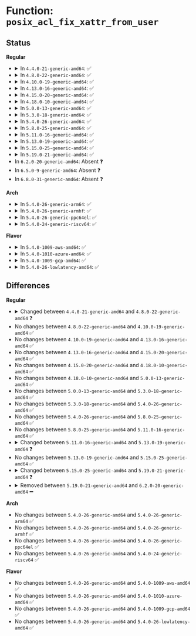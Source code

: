 # Function: <code>posix_acl_fix_xattr_from_user</code>

## Status
<b>Regular</b>
<ul>
<li>
<details>
<summary>In <code>4.4.0-21-generic-amd64</code>: ✅</summary>

```c
int posix_acl_fix_xattr_from_user(struct user_namespace * target_ns, void * value, size_t size)
```

```json
{
  "name": "posix_acl_fix_xattr_from_user",
  "collision_type": "Unique Global",
  "inline_type": "No",
  "funcs": [
    {
      "addr": 18446744071581395232,
      "name": "posix_acl_fix_xattr_from_user",
      "external": true,
      "loc": "fs/posix_acl.c:652",
      "file": "fs/posix_acl.c",
      "inline": "seen, unknown",
      "caller_inline": [],
      "caller_func": [
        "fs/xattr.c:setxattr"
      ]
    }
  ],
  "symbols": [
    {
      "addr": 18446744071581395232,
      "name": "posix_acl_fix_xattr_from_user",
      "section": ".text",
      "bind": "STB_GLOBAL",
      "size": 56
    }
  ]
}
```
</details>
</li>
<li>
<details>
<summary>In <code>4.8.0-22-generic-amd64</code>: ✅</summary>

```c
void posix_acl_fix_xattr_from_user(void * value, size_t size)
```

```json
{
  "name": "posix_acl_fix_xattr_from_user",
  "collision_type": "Unique Global",
  "inline_type": "No",
  "funcs": [
    {
      "addr": 18446744071581573248,
      "name": "posix_acl_fix_xattr_from_user",
      "external": true,
      "loc": "fs/posix_acl.c:685",
      "file": "fs/posix_acl.c",
      "inline": "seen, unknown",
      "caller_inline": [],
      "caller_func": [
        "fs/xattr.c:setxattr"
      ]
    }
  ],
  "symbols": [
    {
      "addr": 18446744071581573248,
      "name": "posix_acl_fix_xattr_from_user",
      "section": ".text",
      "bind": "STB_GLOBAL",
      "size": 52
    }
  ]
}
```
</details>
</li>
<li>
<details>
<summary>In <code>4.10.0-19-generic-amd64</code>: ✅</summary>

```c
void posix_acl_fix_xattr_from_user(void * value, size_t size)
```

```json
{
  "name": "posix_acl_fix_xattr_from_user",
  "collision_type": "Unique Global",
  "inline_type": "No",
  "funcs": [
    {
      "addr": 18446744071581658016,
      "name": "posix_acl_fix_xattr_from_user",
      "external": true,
      "loc": "fs/posix_acl.c:717",
      "file": "fs/posix_acl.c",
      "inline": "seen, unknown",
      "caller_inline": [],
      "caller_func": [
        "fs/xattr.c:setxattr"
      ]
    }
  ],
  "symbols": [
    {
      "addr": 18446744071581658016,
      "name": "posix_acl_fix_xattr_from_user",
      "section": ".text",
      "bind": "STB_GLOBAL",
      "size": 52
    }
  ]
}
```
</details>
</li>
<li>
<details>
<summary>In <code>4.13.0-16-generic-amd64</code>: ✅</summary>

```c
void posix_acl_fix_xattr_from_user(void * value, size_t size)
```

```json
{
  "name": "posix_acl_fix_xattr_from_user",
  "collision_type": "Unique Global",
  "inline_type": "No",
  "funcs": [
    {
      "addr": 18446744071581712320,
      "name": "posix_acl_fix_xattr_from_user",
      "external": true,
      "loc": "fs/posix_acl.c:704",
      "file": "fs/posix_acl.c",
      "inline": "seen, unknown",
      "caller_inline": [],
      "caller_func": [
        "fs/xattr.c:setxattr"
      ]
    }
  ],
  "symbols": [
    {
      "addr": 18446744071581712320,
      "name": "posix_acl_fix_xattr_from_user",
      "section": ".text",
      "bind": "STB_GLOBAL",
      "size": 63
    }
  ]
}
```
</details>
</li>
<li>
<details>
<summary>In <code>4.15.0-20-generic-amd64</code>: ✅</summary>

```c
void posix_acl_fix_xattr_from_user(void * value, size_t size)
```

```json
{
  "name": "posix_acl_fix_xattr_from_user",
  "collision_type": "Unique Global",
  "inline_type": "No",
  "funcs": [
    {
      "addr": 18446744071581857984,
      "name": "posix_acl_fix_xattr_from_user",
      "external": true,
      "loc": "fs/posix_acl.c:704",
      "file": "fs/posix_acl.c",
      "inline": "seen, unknown",
      "caller_inline": [],
      "caller_func": [
        "fs/xattr.c:setxattr"
      ]
    }
  ],
  "symbols": [
    {
      "addr": 18446744071581857984,
      "name": "posix_acl_fix_xattr_from_user",
      "section": ".text",
      "bind": "STB_GLOBAL",
      "size": 61
    }
  ]
}
```
</details>
</li>
<li>
<details>
<summary>In <code>4.18.0-10-generic-amd64</code>: ✅</summary>

```c
void posix_acl_fix_xattr_from_user(void * value, size_t size)
```

```json
{
  "name": "posix_acl_fix_xattr_from_user",
  "collision_type": "Unique Global",
  "inline_type": "No",
  "funcs": [
    {
      "addr": 18446744071582038768,
      "name": "posix_acl_fix_xattr_from_user",
      "external": true,
      "loc": "fs/posix_acl.c:704",
      "file": "fs/posix_acl.c",
      "inline": "seen, unknown",
      "caller_inline": [],
      "caller_func": [
        "fs/xattr.c:setxattr"
      ]
    }
  ],
  "symbols": [
    {
      "addr": 18446744071582038768,
      "name": "posix_acl_fix_xattr_from_user",
      "section": ".text",
      "bind": "STB_GLOBAL",
      "size": 61
    }
  ]
}
```
</details>
</li>
<li>
<details>
<summary>In <code>5.0.0-13-generic-amd64</code>: ✅</summary>

```c
void posix_acl_fix_xattr_from_user(void * value, size_t size)
```

```json
{
  "name": "posix_acl_fix_xattr_from_user",
  "collision_type": "Unique Global",
  "inline_type": "No",
  "funcs": [
    {
      "addr": 18446744071582126928,
      "name": "posix_acl_fix_xattr_from_user",
      "external": true,
      "loc": "fs/posix_acl.c:704",
      "file": "fs/posix_acl.c",
      "inline": "seen, unknown",
      "caller_inline": [],
      "caller_func": [
        "fs/xattr.c:setxattr"
      ]
    }
  ],
  "symbols": [
    {
      "addr": 18446744071582126928,
      "name": "posix_acl_fix_xattr_from_user",
      "section": ".text",
      "bind": "STB_GLOBAL",
      "size": 61
    }
  ]
}
```
</details>
</li>
<li>
<details>
<summary>In <code>5.3.0-18-generic-amd64</code>: ✅</summary>

```c
void posix_acl_fix_xattr_from_user(void * value, size_t size)
```

```json
{
  "name": "posix_acl_fix_xattr_from_user",
  "collision_type": "Unique Global",
  "inline_type": "No",
  "funcs": [
    {
      "addr": 18446744071582288880,
      "name": "posix_acl_fix_xattr_from_user",
      "external": true,
      "loc": "fs/posix_acl.c:705",
      "file": "fs/posix_acl.c",
      "inline": "seen, unknown",
      "caller_inline": [],
      "caller_func": [
        "fs/xattr.c:setxattr"
      ]
    }
  ],
  "symbols": [
    {
      "addr": 18446744071582288880,
      "name": "posix_acl_fix_xattr_from_user",
      "section": ".text",
      "bind": "STB_GLOBAL",
      "size": 62
    }
  ]
}
```
</details>
</li>
<li>
<details>
<summary>In <code>5.4.0-26-generic-amd64</code>: ✅</summary>

```c
void posix_acl_fix_xattr_from_user(void * value, size_t size)
```

```json
{
  "name": "posix_acl_fix_xattr_from_user",
  "collision_type": "Unique Global",
  "inline_type": "No",
  "funcs": [
    {
      "addr": 18446744071582387856,
      "name": "posix_acl_fix_xattr_from_user",
      "external": true,
      "loc": "fs/posix_acl.c:705",
      "file": "fs/posix_acl.c",
      "inline": "seen, unknown",
      "caller_inline": [],
      "caller_func": [
        "fs/xattr.c:setxattr"
      ]
    }
  ],
  "symbols": [
    {
      "addr": 18446744071582387856,
      "name": "posix_acl_fix_xattr_from_user",
      "section": ".text",
      "bind": "STB_GLOBAL",
      "size": 62
    }
  ]
}
```
</details>
</li>
<li>
<details>
<summary>In <code>5.8.0-25-generic-amd64</code>: ✅</summary>

```c
void posix_acl_fix_xattr_from_user(void * value, size_t size)
```

```json
{
  "name": "posix_acl_fix_xattr_from_user",
  "collision_type": "Unique Global",
  "inline_type": "No",
  "funcs": [
    {
      "addr": 18446744071582673984,
      "name": "posix_acl_fix_xattr_from_user",
      "external": true,
      "loc": "fs/posix_acl.c:708",
      "file": "fs/posix_acl.c",
      "inline": "seen, unknown",
      "caller_inline": [],
      "caller_func": [
        "fs/xattr.c:setxattr"
      ]
    }
  ],
  "symbols": [
    {
      "addr": 18446744071582673984,
      "name": "posix_acl_fix_xattr_from_user",
      "section": ".text",
      "bind": "STB_GLOBAL",
      "size": 62
    }
  ]
}
```
</details>
</li>
<li>
<details>
<summary>In <code>5.11.0-16-generic-amd64</code>: ✅</summary>

```c
void posix_acl_fix_xattr_from_user(void * value, size_t size)
```

```json
{
  "name": "posix_acl_fix_xattr_from_user",
  "collision_type": "Unique Global",
  "inline_type": "No",
  "funcs": [
    {
      "addr": 18446744071582743040,
      "name": "posix_acl_fix_xattr_from_user",
      "external": true,
      "loc": "fs/posix_acl.c:708",
      "file": "fs/posix_acl.c",
      "inline": "seen, unknown",
      "caller_inline": [],
      "caller_func": [
        "fs/xattr.c:setxattr"
      ]
    }
  ],
  "symbols": [
    {
      "addr": 18446744071582743040,
      "name": "posix_acl_fix_xattr_from_user",
      "section": ".text",
      "bind": "STB_GLOBAL",
      "size": 62
    }
  ]
}
```
</details>
</li>
<li>
<details>
<summary>In <code>5.13.0-19-generic-amd64</code>: ✅</summary>

```c
void posix_acl_fix_xattr_from_user(struct user_namespace * mnt_userns, void * value, size_t size)
```

```json
{
  "name": "posix_acl_fix_xattr_from_user",
  "collision_type": "Unique Global",
  "inline_type": "No",
  "funcs": [
    {
      "addr": 18446744071582771808,
      "name": "posix_acl_fix_xattr_from_user",
      "external": true,
      "loc": "fs/posix_acl.c:746",
      "file": "fs/posix_acl.c",
      "inline": "seen, unknown",
      "caller_inline": [],
      "caller_func": [
        "fs/xattr.c:setxattr"
      ]
    }
  ],
  "symbols": [
    {
      "addr": 18446744071582771808,
      "name": "posix_acl_fix_xattr_from_user",
      "section": ".text",
      "bind": "STB_GLOBAL",
      "size": 80
    }
  ]
}
```
</details>
</li>
<li>
<details>
<summary>In <code>5.15.0-25-generic-amd64</code>: ✅</summary>

```c
void posix_acl_fix_xattr_from_user(struct user_namespace * mnt_userns, void * value, size_t size)
```

```json
{
  "name": "posix_acl_fix_xattr_from_user",
  "collision_type": "Unique Global",
  "inline_type": "No",
  "funcs": [
    {
      "addr": 18446744071583099024,
      "name": "posix_acl_fix_xattr_from_user",
      "external": true,
      "loc": "fs/posix_acl.c:757",
      "file": "fs/posix_acl.c",
      "inline": "seen, unknown",
      "caller_inline": [],
      "caller_func": [
        "fs/xattr.c:setxattr"
      ]
    }
  ],
  "symbols": [
    {
      "addr": 18446744071583099024,
      "name": "posix_acl_fix_xattr_from_user",
      "section": ".text",
      "bind": "STB_GLOBAL",
      "size": 80
    }
  ]
}
```
</details>
</li>
<li>
<details>
<summary>In <code>5.19.0-21-generic-amd64</code>: ✅</summary>

```c
void posix_acl_fix_xattr_from_user(struct user_namespace * mnt_userns, struct inode * inode, void * value, size_t size)
```

```json
{
  "name": "posix_acl_fix_xattr_from_user",
  "collision_type": "Unique Global",
  "inline_type": "No",
  "funcs": [
    {
      "addr": 18446744071583580032,
      "name": "posix_acl_fix_xattr_from_user",
      "external": true,
      "loc": "fs/posix_acl.c:761",
      "file": "fs/posix_acl.c",
      "inline": "seen, unknown",
      "caller_inline": [],
      "caller_func": [
        "fs/xattr.c:do_setxattr"
      ]
    }
  ],
  "symbols": [
    {
      "addr": 18446744071583580032,
      "name": "posix_acl_fix_xattr_from_user",
      "section": ".text",
      "bind": "STB_GLOBAL",
      "size": 147
    }
  ]
}
```
</details>
</li>
<li>
In <code>6.2.0-20-generic-amd64</code>: Absent ❓
</li>
<li>
In <code>6.5.0-9-generic-amd64</code>: Absent ❓
</li>
<li>
In <code>6.8.0-31-generic-amd64</code>: Absent ❓
</li>
</ul>
<b>Arch</b>
<ul>
<li>
<details>
<summary>In <code>5.4.0-26-generic-arm64</code>: ✅</summary>

```c
void posix_acl_fix_xattr_from_user(void * value, size_t size)
```

```json
{
  "name": "posix_acl_fix_xattr_from_user",
  "collision_type": "Unique Global",
  "inline_type": "No",
  "funcs": [
    {
      "addr": 18446603336493986664,
      "name": "posix_acl_fix_xattr_from_user",
      "external": true,
      "loc": "fs/posix_acl.c:705",
      "file": "fs/posix_acl.c",
      "inline": "seen, unknown",
      "caller_inline": [],
      "caller_func": [
        "fs/xattr.c:setxattr"
      ]
    }
  ],
  "symbols": [
    {
      "addr": 18446603336493986664,
      "name": "posix_acl_fix_xattr_from_user",
      "section": ".text",
      "bind": "STB_GLOBAL",
      "size": 80
    }
  ]
}
```
</details>
</li>
<li>
<details>
<summary>In <code>5.4.0-26-generic-armhf</code>: ✅</summary>

```c
void posix_acl_fix_xattr_from_user(void * value, size_t size)
```

```json
{
  "name": "posix_acl_fix_xattr_from_user",
  "collision_type": "Unique Global",
  "inline_type": "No",
  "funcs": [
    {
      "addr": 3227451088,
      "name": "posix_acl_fix_xattr_from_user",
      "external": true,
      "loc": "fs/posix_acl.c:705",
      "file": "fs/posix_acl.c",
      "inline": "seen, unknown",
      "caller_inline": [],
      "caller_func": [
        "fs/xattr.c:setxattr"
      ]
    }
  ],
  "symbols": [
    {
      "addr": 3227451088,
      "name": "posix_acl_fix_xattr_from_user",
      "section": ".text",
      "bind": "STB_GLOBAL",
      "size": 80
    }
  ]
}
```
</details>
</li>
<li>
<details>
<summary>In <code>5.4.0-26-generic-ppc64el</code>: ✅</summary>

```c
void posix_acl_fix_xattr_from_user(void * value, size_t size)
```

```json
{
  "name": "posix_acl_fix_xattr_from_user",
  "collision_type": "Unique Global",
  "inline_type": "No",
  "funcs": [
    {
      "addr": 13835058055287631824,
      "name": "posix_acl_fix_xattr_from_user",
      "external": true,
      "loc": "fs/posix_acl.c:705",
      "file": "fs/posix_acl.c",
      "inline": "seen, unknown",
      "caller_inline": [],
      "caller_func": [
        "fs/xattr.c:setxattr"
      ]
    }
  ],
  "symbols": [
    {
      "addr": 13835058055287631824,
      "name": "posix_acl_fix_xattr_from_user",
      "section": ".text",
      "bind": "STB_GLOBAL",
      "size": 60
    }
  ]
}
```
</details>
</li>
<li>
<details>
<summary>In <code>5.4.0-24-generic-riscv64</code>: ✅</summary>

```c
void posix_acl_fix_xattr_from_user(void * value, size_t size)
```

```json
{
  "name": "posix_acl_fix_xattr_from_user",
  "collision_type": "Unique Global",
  "inline_type": "No",
  "funcs": [
    {
      "addr": 18446743936273504676,
      "name": "posix_acl_fix_xattr_from_user",
      "external": true,
      "loc": "fs/posix_acl.c:705",
      "file": "fs/posix_acl.c",
      "inline": "seen, unknown",
      "caller_inline": [],
      "caller_func": [
        "fs/xattr.c:setxattr"
      ]
    }
  ],
  "symbols": [
    {
      "addr": 18446743936273504676,
      "name": "posix_acl_fix_xattr_from_user",
      "section": ".text",
      "bind": "STB_GLOBAL",
      "size": 68
    }
  ]
}
```
</details>
</li>
</ul>
<b>Flavor</b>
<ul>
<li>
<details>
<summary>In <code>5.4.0-1009-aws-amd64</code>: ✅</summary>

```c
void posix_acl_fix_xattr_from_user(void * value, size_t size)
```

```json
{
  "name": "posix_acl_fix_xattr_from_user",
  "collision_type": "Unique Global",
  "inline_type": "No",
  "funcs": [
    {
      "addr": 18446744071582356592,
      "name": "posix_acl_fix_xattr_from_user",
      "external": true,
      "loc": "fs/posix_acl.c:705",
      "file": "fs/posix_acl.c",
      "inline": "seen, unknown",
      "caller_inline": [],
      "caller_func": [
        "fs/xattr.c:setxattr"
      ]
    }
  ],
  "symbols": [
    {
      "addr": 18446744071582356592,
      "name": "posix_acl_fix_xattr_from_user",
      "section": ".text",
      "bind": "STB_GLOBAL",
      "size": 62
    }
  ]
}
```
</details>
</li>
<li>
<details>
<summary>In <code>5.4.0-1010-azure-amd64</code>: ✅</summary>

```c
void posix_acl_fix_xattr_from_user(void * value, size_t size)
```

```json
{
  "name": "posix_acl_fix_xattr_from_user",
  "collision_type": "Unique Global",
  "inline_type": "No",
  "funcs": [
    {
      "addr": 18446744071582294304,
      "name": "posix_acl_fix_xattr_from_user",
      "external": true,
      "loc": "fs/posix_acl.c:705",
      "file": "fs/posix_acl.c",
      "inline": "seen, unknown",
      "caller_inline": [],
      "caller_func": [
        "fs/xattr.c:setxattr"
      ]
    }
  ],
  "symbols": [
    {
      "addr": 18446744071582294304,
      "name": "posix_acl_fix_xattr_from_user",
      "section": ".text",
      "bind": "STB_GLOBAL",
      "size": 62
    }
  ]
}
```
</details>
</li>
<li>
<details>
<summary>In <code>5.4.0-1009-gcp-amd64</code>: ✅</summary>

```c
void posix_acl_fix_xattr_from_user(void * value, size_t size)
```

```json
{
  "name": "posix_acl_fix_xattr_from_user",
  "collision_type": "Unique Global",
  "inline_type": "No",
  "funcs": [
    {
      "addr": 18446744071582347072,
      "name": "posix_acl_fix_xattr_from_user",
      "external": true,
      "loc": "fs/posix_acl.c:705",
      "file": "fs/posix_acl.c",
      "inline": "seen, unknown",
      "caller_inline": [],
      "caller_func": [
        "fs/xattr.c:setxattr"
      ]
    }
  ],
  "symbols": [
    {
      "addr": 18446744071582347072,
      "name": "posix_acl_fix_xattr_from_user",
      "section": ".text",
      "bind": "STB_GLOBAL",
      "size": 62
    }
  ]
}
```
</details>
</li>
<li>
<details>
<summary>In <code>5.4.0-26-lowlatency-amd64</code>: ✅</summary>

```c
void posix_acl_fix_xattr_from_user(void * value, size_t size)
```

```json
{
  "name": "posix_acl_fix_xattr_from_user",
  "collision_type": "Unique Global",
  "inline_type": "No",
  "funcs": [
    {
      "addr": 18446744071582426656,
      "name": "posix_acl_fix_xattr_from_user",
      "external": true,
      "loc": "fs/posix_acl.c:705",
      "file": "fs/posix_acl.c",
      "inline": "seen, unknown",
      "caller_inline": [],
      "caller_func": [
        "fs/xattr.c:setxattr"
      ]
    }
  ],
  "symbols": [
    {
      "addr": 18446744071582426656,
      "name": "posix_acl_fix_xattr_from_user",
      "section": ".text",
      "bind": "STB_GLOBAL",
      "size": 62
    }
  ]
}
```
</details>
</li>
</ul>

## Differences
<b>Regular</b>
<ul>
<li>
<details>
<summary>Changed between <code>4.4.0-21-generic-amd64</code> and <code>4.8.0-22-generic-amd64</code> ❓</summary>
<ul>
<li>
<b>Param removed. </b>
<code>struct user_namespace * target_ns</code>
</li>
<li>
<b>Param reordered. </b>
<code>target_ns, value, size</code> ➡️ <code>value, size</code>
</li>
<li>
<b>Return type changed. </b>
<code>int</code> ➡️ <code>void</code>
</li>
</ul>
</details>
</li>
<li>
No changes between <code>4.8.0-22-generic-amd64</code> and <code>4.10.0-19-generic-amd64</code> ✅
</li>
<li>
No changes between <code>4.10.0-19-generic-amd64</code> and <code>4.13.0-16-generic-amd64</code> ✅
</li>
<li>
No changes between <code>4.13.0-16-generic-amd64</code> and <code>4.15.0-20-generic-amd64</code> ✅
</li>
<li>
No changes between <code>4.15.0-20-generic-amd64</code> and <code>4.18.0-10-generic-amd64</code> ✅
</li>
<li>
No changes between <code>4.18.0-10-generic-amd64</code> and <code>5.0.0-13-generic-amd64</code> ✅
</li>
<li>
No changes between <code>5.0.0-13-generic-amd64</code> and <code>5.3.0-18-generic-amd64</code> ✅
</li>
<li>
No changes between <code>5.3.0-18-generic-amd64</code> and <code>5.4.0-26-generic-amd64</code> ✅
</li>
<li>
No changes between <code>5.4.0-26-generic-amd64</code> and <code>5.8.0-25-generic-amd64</code> ✅
</li>
<li>
No changes between <code>5.8.0-25-generic-amd64</code> and <code>5.11.0-16-generic-amd64</code> ✅
</li>
<li>
<details>
<summary>Changed between <code>5.11.0-16-generic-amd64</code> and <code>5.13.0-19-generic-amd64</code> ❓</summary>
<ul>
<li>
<b>Param added. </b>
<code>struct user_namespace * mnt_userns</code>
</li>
<li>
<b>Param reordered. </b>
<code>value, size</code> ➡️ <code>mnt_userns, value, size</code>
</li>
</ul>
</details>
</li>
<li>
No changes between <code>5.13.0-19-generic-amd64</code> and <code>5.15.0-25-generic-amd64</code> ✅
</li>
<li>
<details>
<summary>Changed between <code>5.15.0-25-generic-amd64</code> and <code>5.19.0-21-generic-amd64</code> ❓</summary>
<ul>
<li>
<b>Param added. </b>
<code>struct inode * inode</code>
</li>
<li>
<b>Param reordered. </b>
<code>mnt_userns, value, size</code> ➡️ <code>mnt_userns, inode, value, size</code>
</li>
</ul>
</details>
</li>
<li>
<details>
<summary>Removed between <code>5.19.0-21-generic-amd64</code> and <code>6.2.0-20-generic-amd64</code> ➖</summary>

```c
void posix_acl_fix_xattr_from_user(struct user_namespace * mnt_userns, struct inode * inode, void * value, size_t size)
```
</details>
</li>
</ul>
<b>Arch</b>
<ul>
<li>
No changes between <code>5.4.0-26-generic-amd64</code> and <code>5.4.0-26-generic-arm64</code> ✅
</li>
<li>
No changes between <code>5.4.0-26-generic-amd64</code> and <code>5.4.0-26-generic-armhf</code> ✅
</li>
<li>
No changes between <code>5.4.0-26-generic-amd64</code> and <code>5.4.0-26-generic-ppc64el</code> ✅
</li>
<li>
No changes between <code>5.4.0-26-generic-amd64</code> and <code>5.4.0-24-generic-riscv64</code> ✅
</li>
</ul>
<b>Flavor</b>
<ul>
<li>
No changes between <code>5.4.0-26-generic-amd64</code> and <code>5.4.0-1009-aws-amd64</code> ✅
</li>
<li>
No changes between <code>5.4.0-26-generic-amd64</code> and <code>5.4.0-1010-azure-amd64</code> ✅
</li>
<li>
No changes between <code>5.4.0-26-generic-amd64</code> and <code>5.4.0-1009-gcp-amd64</code> ✅
</li>
<li>
No changes between <code>5.4.0-26-generic-amd64</code> and <code>5.4.0-26-lowlatency-amd64</code> ✅
</li>
</ul>
